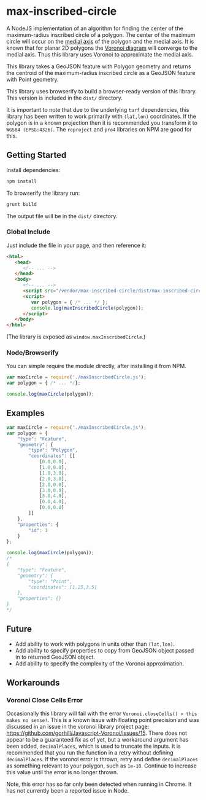 # max-inscribed-circle
A NodeJS implementation of an algorithm for finding the center of the maximum-radius inscribed circle of a polygon. The center of the maximum circle will occur on the [medial axis](https://en.wikipedia.org/wiki/Medial_axis) of the polygon and the medial axis. It is known that for planar 2D polygons the [Voronoi diagram](https://en.wikipedia.org/wiki/Voronoi_diagram) will converge to the medial axis. Thus this library uses Voronoi to approximate the medial axis.
   
This library takes a GeoJSON feature with Polygon geometry and returns the centroid of the maximum-radius inscribed circle as a GeoJSON feature with Point geometry.

This library uses browserify to build a browser-ready version of this library. This version is included in the `dist/` directory.

It is important to note that due to the underlying `turf` dependencies, this library has been written to work primarily with `(lat,lon)` coordinates. If the polygon is in a known projection then it is recommended you transform it to `WGS84 (EPSG:4326)`. The `reproject` and `pro4` libraries on NPM are good for this.

## Getting Started

Install dependencies:

```bash
npm install
```

To browserify the library run:

```bash
grunt build
```

The output file will be in the `dist/` directory.

### Global Include

Just include the file in your page, and then reference it:

```html
<html>
   <head>
      <!-- ... -->
   </head>
   <body>
      <!-- ... -->
      <script src="/vendor/max-inscribed-circle/dist/max-inscribed-circle.min.js"></script>
      <script>
         var polygon = { /* ... */ };
         console.log(maxInscribedCircle(polygon));
      </script>
   </body>
</html>
```

(The library is exposed as `window.maxInscribedCircle`.)

### Node/Browserify

You can simple require the module directly, after installing it from NPM.

```javascript
var maxCircle = require('./maxInscribedCircle.js');
var polygon = { /* ... */};

console.log(maxCircle(polygon));
```

## Examples

```javascript
var maxCircle = require('./maxInscribedCircle.js');
var polygon = {
    "type": "Feature",
    "geometry": {
        "type": "Polygon",
        "coordinates": [[
            [0.0,0.0],
            [1.0,0.0],
            [1.0,3.0],
            [2.0,3.0],
            [2.0,0.0],
            [3.0,0.0],
            [3.0,4.0],
            [0.0,4.0],
            [0.0,0.0]
        ]]
    },
    "properties": {
        "id": 1
    }
};

console.log(maxCircle(polygon));
/*
{
    "type": "Feature",
    "geometry": {
        "type": "Point",
        "coordinates": [1.25,3.5]
    },
    "properties": {}
}
*/
```

## Future

* Add ability to work with polygons in units other than `(lat,lon)`.
* Add ability to specify properties to copy from GeoJSON object passed in to returned GeoJSON object.
* Add ability to specify the complexity of the Voronoi approximation.

## Workarounds

### Voronoi Close Cells Error

Occasionally this library will fail with the error `Voronoi.closeCells() > this makes no sense!`. This is a known issue with floating point precision and was discussed in an issue in the voronoi library project page: https://github.com/gorhill/Javascript-Voronoi/issues/15. There does not appear to be a guaranteed fix as of yet, but a workaround argument has been added, `decimalPlaces`, which is used to truncate the inputs. It is recommended that you run the function in a retry without defining `decimalPlaces`. If the voronoi error is thrown, retry and define `decimalPlaces` as something relevant to your polygon, such as `1e-10`. Continue to increase this value until the error is no longer thrown.
  
Note, this error has so far only been detected when running in Chrome. It has not currently been a reported issue in Node.


